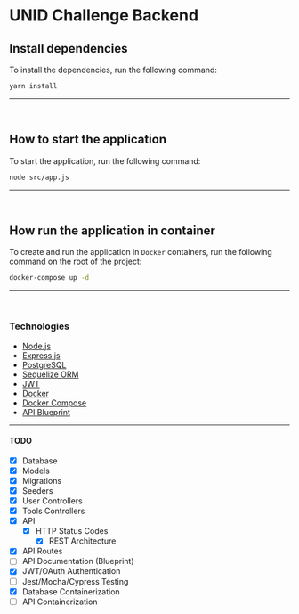 
# UNID Challenge Backend


## Install dependencies
To install the dependencies, run the following command:  
```sh
yarn install
```
---
<br>

## How to start the application
To start the application, run the following command:  
```sh
node src/app.js
```
___
<br>

## How run the application in container
To create and run the application in `Docker` containers, run the following command on the root of the project:  
```sh
docker-compose up -d
```
___
<br>

### Technologies
 - [Node.js](https://nodejs.org/)
 - [Express.js](https://expressjs.com/)
 - [PostgreSQL](https://www.postgresql.org/)
 - [Sequelize ORM](https://sequelize.org/)
 - [JWT](https://jwt.io/)
 - [Docker](https://www.docker.com/)
 - [Docker Compose](https://docs.docker.com/compose/)
 - [API Blueprint](https://apiblueprint.org/)


---

#### TODO

- [x] Database
- [x] Models
- [x] Migrations
- [x] Seeders
- [x] User Controllers
- [x] Tools Controllers
- [x] API
  - [x] HTTP Status Codes
	- [x] REST Architecture
- [x] API Routes
- [ ] API Documentation (Blueprint)
- [x] JWT/OAuth Authentication
- [ ] Jest/Mocha/Cypress Testing
- [x] Database Containerization
- [ ] API Containerization
